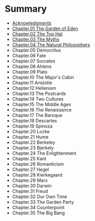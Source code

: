# Summary

* [Acknowledgments](README.md)
* [Chapter.01 The Garden of Eden](chapter1.md)
* [Chapter.02 The Top Hat](chapter02-the-top-hat.md)
* [Chapter.03 The Myths](chapter03-the-myths.md)
* [Chapter.04 The Natural Philosophers](chapter04-the-natural-philosophers.md)
* Chapter.05 Democritus
* Chapter.06 Fate
* Chapter.07 Socrates
* Chapter.08 Ahtens
* Chapter.09 Plato
* Chapter.10 The Major's Cabin
* Chapter.11 Aristotle
* Chapter.12 Hellenism
* Chapter.13 The Postcards
* Chapter.14 Two Cultures
* Chapter.15 The Middle Ages
* Chapter.16 The Renaissance
* Chapter.17 The Baroque
* Chapter.18 Descartes
* Chapter.19 Spinoza
* Chapter.20 Locke
* Chapter.21 Hume
* Chapter.22 Berkeley
* Chapter.23 Bjerkely
* Chapter.24 The Enlightenment
* Chapter.25 Kant
* Chapter.26 Romanticism
* Chapter.27 Hegel
* Chapter.28 Kierkegaard
* Chapter.29 Marx
* Chapter.30 Darwin
* Chapter.31 Freud
* Chapter.32 Our Own Time
* Chapter.33 The Garden Party
* Chapter.34 Counterpoint
* Chapter.35 The Big Bang

